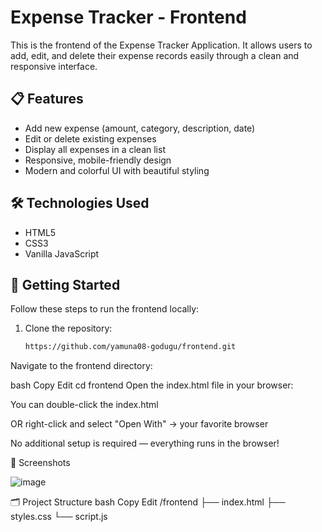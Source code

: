 # Expense Tracker - Frontend

This is the frontend of the Expense Tracker Application. It allows users to add, edit, and delete their expense records easily through a clean and responsive interface.

## 📋 Features

- Add new expense (amount, category, description, date)
- Edit or delete existing expenses
- Display all expenses in a clean list
- Responsive, mobile-friendly design
- Modern and colorful UI with beautiful styling

## 🛠️ Technologies Used

- HTML5
- CSS3
- Vanilla JavaScript

## 🚀 Getting Started

Follow these steps to run the frontend locally:

1. Clone the repository:

   ```bash
   https://github.com/yamuna08-godugu/frontend.git
Navigate to the frontend directory:

bash
Copy
Edit
cd frontend
Open the index.html file in your browser:

You can double-click the index.html

OR right-click and select "Open With" → your favorite browser

No additional setup is required — everything runs in the browser!

📸 Screenshots

![image](https://github.com/user-attachments/assets/8f7315f4-1843-4e85-b76b-3328ecd0319e)


🗂️ Project Structure
bash
Copy
Edit
/frontend
 ├── index.html
 ├── styles.css
 └── script.js
